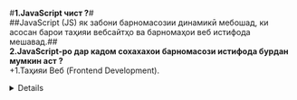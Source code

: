 #**1.JavaScript чист ?**# <br>
##JavaScript (JS) як забони барномасозии динамикӣ мебошад, ки асосан барои таҳияи вебсайтҳо ва барномаҳои веб истифода мешавад.##
<br>
**2.JavaScript-ро дар кадом сохахахои барномасози истифода бурдан мумкин аст ?** <br>
   +1.Таҳияи Веб (Frontend Development).
   <details>+1.Таҳияи Веб (Frontend Development).
     <sumary>
        #JavaScript бо HTML ва CSS якҷоя истифода мешавад, то вебсайтҳоро интерактивӣ ва динамикӣ гардонад.#
       <sumary/>
   <details/>
